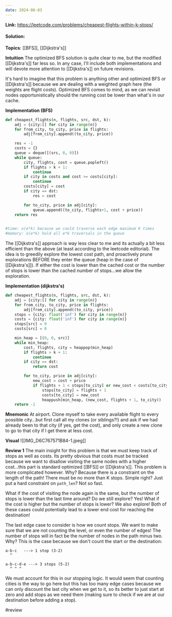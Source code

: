 ```yaml
---
date: 2024-06-03
---
```

**Link:** https://leetcode.com/problems/cheapest-flights-within-k-stops/
#### Solution:

**Topics**: [[BFS]], [[Dijkstra's]]

**Intuition**
The optimized BFS solution is quite clear to me, but the modified [[Dijkstra's]] far less so. In any case, I'll include both implementations and will devote more attention to [[Dijkstra's]] on future revisions.

It's hard to imagine that this problem is anything other and optimized BFS or [[Dijkstra's]] because we are dealing with a weighted graph here (the weights are flight costs). Optimized BFS comes to mind, as we can revisit nodes opportunistically should the running cost be lower than what's in our cache. 

**Implementation (BFS)**
```python
def cheapest_flights(n, flights, src, dst, k):
	adj = {city:[] for city in range(n)}
	for from_city, to_city, price in flights:
		adj[from_city].append((to_city, price))

	res = -1
	costs = {}
	queue = deque([(src, 0, 0)])
	while queue:
		city, flights, cost = queue.popleft()
		if flights > k + 1:
			continue
		if city in costs and cost >= costs[city]:
			continue
		costs[city] = cost
		if city == dst:
			res = cost

		for to_city, price in adj[city]:
			queue.append((to_city, flights+1, cost + price))
	return res
			

#time: o(e*k) because we could traverse each edge maximum K times
#memory: o(e*k) hold all e*k traversals in the queue
```

The [[Dijkstra's]] approach is way less clear to me and its actually a bit less efficient than the above (at least according to the leetcode editorial). The idea is to greedily explore the lowest cost path, and proactively prune explorations BEFORE they enter the queue (heap in the case of [[Dijkstra's]]). If either the cost is lower than the cached cost or the number of stops is lower than the cached number of stops...we allow the exploration.

**Implementation (dijkstra's)**
```python
def cheapest_flights(n, flights, src, dst, k):
	adj = {city:[] for city in range(n)}
	for from_city, to_city, price in flights:
		adj[from_city].append((to_city, price))
	stops = {city: float('inf') for city in range(n)}
	costs = {city: float('inf') for city in range(n)}
	stops[src] = 0
	costs[src] = 0

	min_heap = [(0, 0, src)]
	while min_heap:
		cost, flights, city = heappop(min_heap)
		if flights > k + 1:
			continue
		if city == dst:
			return cost

		for to_city, price in adj[city]:
			new_cost = cost + price
  			if flights + 1 < stops[to_city] or new_cost < costs[to_city]:
	  			stops[to_city] = flights + 1
	  			costs[to_city] = new_cost
				heappush(min_heap, (new_cost, flights + 1, to_city))
	return -1
```

**Mnemonic**
At airport. Clone myself to take every available flight to every possible city...but first call all my clones (or siblings?!) and ask if we had already been to that city (if yes, get the cost), and only create a new clone to go to that city if I get there at less cost. 

**Visual** 
![[IMG_D6C767571B84-1.jpeg]]

**Review 1**
The main insight for this problem is that we must keep track of stops as well as costs. Its pretty obvious that costs must be tracked because we want to disallow visiting the same nodes with a higher cost...this part is standard optimized [[BFS]] or [[Dijkstra's]]. This problem is more complicated however. Why? Because there is a constraint on the length of the path! There must be no more than K stops. Simple right? Just put a hard constraint on `path_len`? Not so fast. 

What if the cost of visiting the node again is the same, but the number of stops is lower than the last time around? Do we still explore? Yes! What if the cost is higher but the number of stops is lower? We also explore! Both of these cases could potentially lead to a lower end cost for reaching the destination! 

The last edge case to consider is how we count stops. We want to make sure that we are not counting the level, or even the number of edges! The number of stops will in fact be the number of nodes in the path minus two. Why? This is the case because we don't count the start or the destination:

```
a-b-c   ---> 1 stop (3-2)
  ^

a-b-c-d-e ---> 3 stops (5-2)
  ^ ^ ^
```

We must account for this in our stopping logic. It would seem that counting cities is the way to go here but this has too many edge cases because we can only discount the last city when we get to it, so its better to just start at zero and add stops as we need them (making sure to check if we are at our destination before adding a stop). 

#review 


